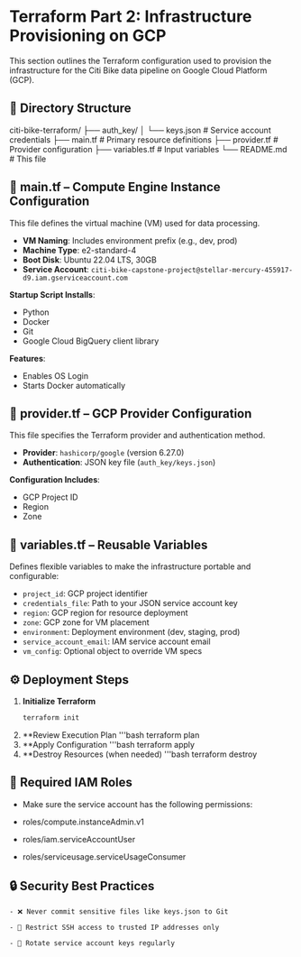 # Terraform Part 2: Infrastructure Provisioning on GCP

This section outlines the Terraform configuration used to provision the infrastructure for the Citi Bike data pipeline on Google Cloud Platform (GCP).

## 📁 Directory Structure
citi-bike-terraform/
├── auth_key/
│ └── keys.json # Service account credentials
├── main.tf # Primary resource definitions
├── provider.tf # Provider configuration
├── variables.tf # Input variables
└── README.md # This file


## 📄 main.tf – Compute Engine Instance Configuration

This file defines the virtual machine (VM) used for data processing.

- **VM Naming**: Includes environment prefix (e.g., dev, prod)
- **Machine Type**: e2-standard-4
- **Boot Disk**: Ubuntu 22.04 LTS, 30GB
- **Service Account**: `citi-bike-capstone-project@stellar-mercury-455917-d9.iam.gserviceaccount.com`

**Startup Script Installs**:
- Python
- Docker
- Git
- Google Cloud BigQuery client library

**Features**:
- Enables OS Login
- Starts Docker automatically

## 📄 provider.tf – GCP Provider Configuration

This file specifies the Terraform provider and authentication method.

- **Provider**: `hashicorp/google` (version 6.27.0)
- **Authentication**: JSON key file (`auth_key/keys.json`)

**Configuration Includes**:
- GCP Project ID
- Region
- Zone

## 📄 variables.tf – Reusable Variables

Defines flexible variables to make the infrastructure portable and configurable:

- `project_id`: GCP project identifier
- `credentials_file`: Path to your JSON service account key
- `region`: GCP region for resource deployment
- `zone`: GCP zone for VM placement
- `environment`: Deployment environment (dev, staging, prod)
- `service_account_email`: IAM service account email
- `vm_config`: Optional object to override VM specs

## ⚙️ Deployment Steps

1. **Initialize Terraform**
   ```bash
   terraform init
2. **Review Execution Plan
   '''bash
    terraform plan
3. **Apply Configuration 
   '''bash
    terraform apply
4. **Destroy Resources (when needed)
    '''bash
    terraform destroy
## 🔐 Required IAM Roles
  - Make sure the service account has the following permissions:
  
  - roles/compute.instanceAdmin.v1
  
  - roles/iam.serviceAccountUser
  
  - roles/serviceusage.serviceUsageConsumer

## 🔒 Security Best Practices
    - ❌ Never commit sensitive files like keys.json to Git
    
    - 🔐 Restrict SSH access to trusted IP addresses only
    
    - 🔁 Rotate service account keys regularly

    
